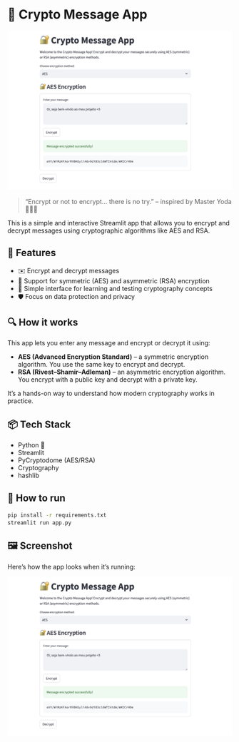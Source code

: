 # 🔐 Crypto Message App

![App Preview](screenshot.png)

> “Encrypt or not to encrypt... there is no try.” – inspired by Master Yoda 🧙‍♂️✨

This is a simple and interactive Streamlit app that allows you to encrypt and decrypt messages using cryptographic algorithms like AES and RSA.

## 🚀 Features

- ✉️ Encrypt and decrypt messages
- 🔐 Support for symmetric (AES) and asymmetric (RSA) encryption
- 🧪 Simple interface for learning and testing cryptography concepts
- 🛡️ Focus on data protection and privacy

## 🔍 How it works

This app lets you enter any message and encrypt or decrypt it using:

- **AES (Advanced Encryption Standard)** – a symmetric encryption algorithm. You use the same key to encrypt and decrypt.
- **RSA (Rivest–Shamir–Adleman)** – an asymmetric encryption algorithm. You encrypt with a public key and decrypt with a private key.

It’s a hands-on way to understand how modern cryptography works in practice.

## 📦 Tech Stack

- Python 🐍
- Streamlit
- PyCryptodome (AES/RSA)
- Cryptography
- hashlib

## 📁 How to run

```bash
pip install -r requirements.txt
streamlit run app.py
```

## 🖼️ Screenshot

Here’s how the app looks when it’s running:

![App Screenshot](screenshot.png)
